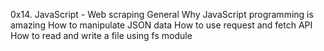 0x14. JavaScript - Web scraping
General
Why JavaScript programming is amazing
How to manipulate JSON data
How to use request and fetch API
How to read and write a file using fs module
